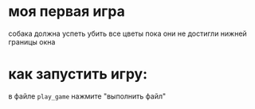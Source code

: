 # моя первая игра
собака должна успеть убить все цветы пока они не достигли нижней границы окна

# как запустить игру:
в файле ```play_game``` нажмите "выполнить файл"


